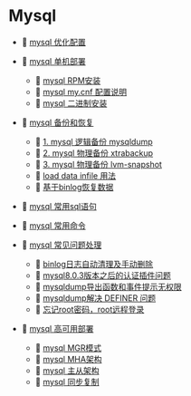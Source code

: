# Mysql

- 📄 [mysql 优化配置](Mysql/mysql%20优化配置.md)
- 📑 [mysql 单机部署](Mysql/mysql%20单机部署.md)

  - 📄 [mysql RPM安装](Mysql/mysql%20单机部署/mysql%20RPM安装.md)
  - 📄 [mysql my.cnf 配置说明](Mysql/mysql%20单机部署/mysql%20my.cnf%20配置说明.md)
  - 📄 [mysql 二进制安装](Mysql/mysql%20单机部署/mysql%20二进制安装.md)
- 📑 [mysql 备份和恢复](Mysql/mysql%20备份和恢复.md)

  - 📄 [1. mysql 逻辑备份 mysqldump](Mysql/mysql%20备份和恢复/1.%20mysql%20逻辑备份%20mysqldump.md)
  - 📄 [2. mysql 物理备份 xtrabackup ](Mysql/mysql%20备份和恢复/2.%20mysql%20物理备份%20xtrabackup%20.md)
  - 📄 [3. mysql 物理备份 lvm-snapshot](Mysql/mysql%20备份和恢复/3.%20mysql%20物理备份%20lvm-snapshot.md)
  - 📄 [load data infile 用法](Mysql/mysql%20备份和恢复/load%20data%20infile%20用法.md)
  - 📄 [基于binlog恢复数据](Mysql/mysql%20备份和恢复/基于binlog恢复数据.md)
- 📄 [mysql 常用sql语句](Mysql/mysql%20常用sql语句.md)
- 📄 [mysql 常用命令](Mysql/mysql%20常用命令.md)
- 📑 [mysql 常见问题处理](Mysql/mysql%20问题总结.md)

  - 📄 [binlog日志自动清理及手动删除](Mysql/mysql%20问题总结/warn-binlog日志自动清理及手动删除.md)
  - 📄 [mysql8.0.3版本之后的认证插件问题](Mysql/mysql%20问题总结/other-mysql8.0.3版本之后的认证插件问题.md)
  - 📄 [mysqldump导出函数和事件提示无权限](Mysql/mysql%20问题总结/err-mysqldump导出函数和事件提示无权限.md)
  - 📄 [mysqldump解决 DEFINER 问题](Mysql/mysql%20问题总结/err-mysqldump解决%20DEFINER%20问题.md)
  - 📄 [忘记root密码，root远程登录](Mysql/mysql%20问题总结/other-忘记root密码，root远程登录.md)
- 📑 [mysql 高可用部署](Mysql/mysql%20高可用部署.md)

  - 📄 [mysql MGR模式](Mysql/mysql%20高可用部署/mysql%20MGR模式.md)
  - 📄 [mysql MHA架构](Mysql/mysql%20高可用部署/mysql%20MHA架构.md)
  - 📄 [mysql 主从架构](Mysql/mysql%20高可用部署/mysql%20主从架构.md)
  - 📄 [mysql 同步复制](Mysql/mysql%20高可用部署/mysql%20同步复制.md)

‍
